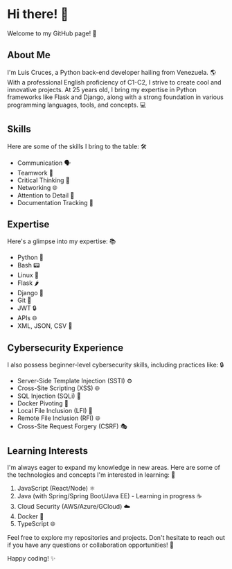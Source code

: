 # Hi there! 👋

Welcome to my GitHub page! 🚀

## About Me

I'm Luis Cruces, a Python back-end developer hailing from Venezuela. 🌎 With a professional English proficiency of C1-C2, I strive to create cool and innovative projects. At 25 years old, I bring my expertise in Python frameworks like Flask and Django, along with a strong foundation in various programming languages, tools, and concepts. 💻

## Skills

Here are some of the skills I bring to the table: 🛠️

- Communication 🗣️
- Teamwork 👥
- Critical Thinking 🤔
- Networking 🌐
- Attention to Detail 🔎
- Documentation Tracking 📝

## Expertise

Here's a glimpse into my expertise: 📚

- Python 🐍
- Bash 📟
- Linux 🐧
- Flask 🌶️
- Django 🎸
- Git 🌳
- JWT 🔒
- APIs 🌐
- XML, JSON, CSV 📄

## Cybersecurity Experience

I also possess beginner-level cybersecurity skills, including practices like: 🔒

- Server-Side Template Injection (SSTI) ⚙️
- Cross-Site Scripting (XSS) 🌐
- SQL Injection (SQLi) 💉
- Docker Pivoting 🐳
- Local File Inclusion (LFI) 📂
- Remote File Inclusion (RFI) 🌐
- Cross-Site Request Forgery (CSRF) 🎭

## Learning Interests

I'm always eager to expand my knowledge in new areas. Here are some of the technologies and concepts I'm interested in learning: 📖

1. JavaScript (React/Node) ⚛️
2. Java (with Spring/Spring Boot/Java EE) - Learning in progress ☕
3. Cloud Security (AWS/Azure/GCloud) ☁️
4. Docker 🐳
5. TypeScript 🌐

Feel free to explore my repositories and projects. Don't hesitate to reach out if you have any questions or collaboration opportunities! 🤝

Happy coding! ✨
